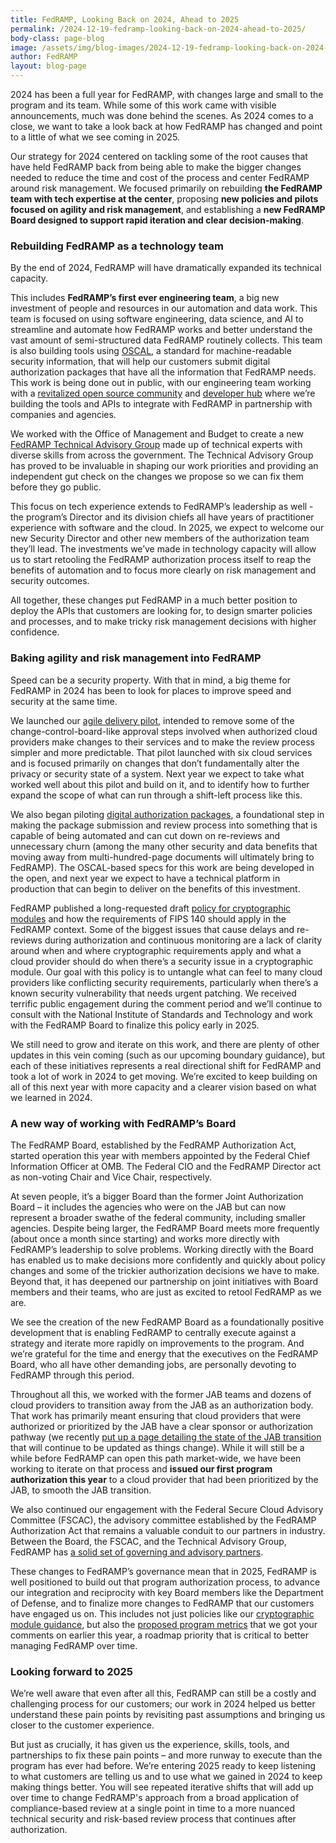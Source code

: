 ```yaml
---
title: FedRAMP, Looking Back on 2024, Ahead to 2025
permalink: /2024-12-19-fedramp-looking-back-on-2024-ahead-to-2025/
body-class: page-blog
image: /assets/img/blog-images/2024-12-19-fedramp-looking-back-on-2024-ahead-to-2025.png
author: FedRAMP
layout: blog-page
---
```


2024 has been a full year for FedRAMP, with changes large and small to the program and its team. While some of this work came with visible announcements, much was done behind the scenes. As 2024 comes to a close, we want to take a look back at how FedRAMP has changed and point to a little of what we see coming in 2025.

Our strategy for 2024 centered on tackling some of the root causes that have held FedRAMP back from being able to make the bigger changes needed to reduce the time and cost of the process and center FedRAMP around risk management. We focused primarily on rebuilding **the FedRAMP team with tech expertise at the center**, proposing **new policies and pilots focused on agility and risk management**, and establishing a **new FedRAMP Board designed to support rapid iteration and clear decision-making**.

<h3>Rebuilding FedRAMP as a technology team</h3>

By the end of 2024, FedRAMP will have dramatically expanded its technical capacity. 

This includes **FedRAMP’s first ever engineering team**, a big new investment of people and resources in our automation and data work. This team is focused on using software engineering, data science, and AI to streamline and automate how FedRAMP works and better understand the vast amount of semi-structured data FedRAMP routinely collects. This team is also building tools using <a href="https://automate.fedramp.gov/start/" target="_blank" rel="noopener noreferrer">OSCAL</a>, a standard for machine-readable security information, that will help our customers submit digital authorization packages that have all the information that FedRAMP needs. This work is being done out in public, with our engineering team working with a <a href="https://github.com/gsa/fedramp-automation" target="_blank" rel="noopener noreferrer">revitalized open source community</a> and <a href="https://automate.fedramp.gov/" target="_blank" rel="noopener noreferrer">developer hub</a> where we’re building the tools and APIs to integrate with FedRAMP in partnership with companies and agencies.

We worked with the Office of Management and Budget to create a new <a href="https://www.gsa.gov/about-us/newsroom/news-releases/fedramp-launches-technical-advisory-group-to-help-05212024" target="_blank" rel="noopener noreferrer">FedRAMP Technical Advisory Group</a> made up of technical experts with diverse skills from across the government. The Technical Advisory Group has proved to be invaluable in shaping our work priorities and providing an independent gut check on the changes we propose so we can fix them before they go public.

This focus on tech experience extends to FedRAMP’s leadership as well - the program’s Director and its division chiefs all have years of practitioner experience with software and the cloud. In 2025, we expect to welcome our new Security Director and other new members of the authorization team they’ll lead. The investments we’ve made in technology capacity will allow us to start retooling the FedRAMP authorization process itself to reap the benefits of automation and to focus more clearly on risk management and security outcomes.

All together, these changes put FedRAMP in a much better position to deploy the APIs that customers are looking for, to design smarter policies and processes, and to make tricky risk management decisions with higher confidence.

<h3>Baking agility and risk management into FedRAMP</h3>

Speed can be a security property. With that in mind, a big theme for FedRAMP in 2024 has been to look for places to improve speed and security at the same time. 

We launched our <a href="https://www.fedramp.gov/2024-09-27-agile-delivery-pilot-update/" target="_blank" rel="noopener noreferrer">agile delivery pilot</a>, intended to remove some of the change-control-board-like approval steps involved when authorized cloud providers make changes to their services and to make the review process simpler and more predictable. That pilot launched with six cloud services and is focused primarily on changes that don’t fundamentally alter the privacy or security state of a system. Next year we expect to take what worked well about this pilot and build on it, and to identify how to further expand the scope of what can run through a shift-left process like this.

We also began piloting <a href="https://www.fedramp.gov/2024-08-28-digital-authorization-pilot/" target="_blank" rel="noopener noreferrer">digital authorization packages</a>, a foundational step in making the package submission and review process into something that is capable of being automated and can cut down on re-reviews and unnecessary churn (among the many other security and data benefits that moving away from multi-hundred-page documents will ultimately bring to FedRAMP). The OSCAL-based specs for this work are being developed in the open, and next year we expect to have a technical platform in production that can begin to deliver on the benefits of this investment.

FedRAMP published a long-requested draft <a href="https://www.fedramp.gov/2024-08-09-strengthening-the-use-of-cryptography-to-secure-federal-cloud-systems/" target="_blank" rel="noopener noreferrer">policy for cryptographic modules</a> and how the requirements of FIPS 140 should apply in the FedRAMP context. Some of the biggest issues that cause delays and re-reviews during authorization and continuous monitoring are a lack of clarity around when and where cryptographic requirements apply and what a cloud provider should do when there’s a security issue in a cryptographic module. Our goal with this policy is to untangle what can feel to many cloud providers like conflicting security requirements, particularly when there’s a known security vulnerability that needs urgent patching. We received terrific public engagement during the comment period and we’ll continue to consult with the National Institute of Standards and Technology and work with the FedRAMP Board to finalize this policy early in 2025.

We still need to grow and iterate on this work, and there are plenty of other updates in this vein coming (such as our upcoming boundary guidance), but each of these initiatives represents a real directional shift for FedRAMP and took a lot of work in 2024 to get moving. We’re excited to keep building on all of this next year with more capacity and a clearer vision based on what we learned in 2024.

<h3>A new way of working with FedRAMP’s Board</h3>

The FedRAMP Board, established by the FedRAMP Authorization Act, started operation this year with members appointed by the Federal Chief Information Officer at OMB. The Federal CIO and the FedRAMP Director act as non-voting Chair and Vice Chair, respectively. 

At seven people, it’s a bigger Board than the former Joint Authorization Board – it includes the agencies who were on the JAB but can now represent a broader swathe of the federal community, including smaller agencies. Despite being larger, the FedRAMP Board meets more frequently (about once a month since starting) and works more directly with FedRAMP’s leadership to solve problems. Working directly with the Board has enabled us to make decisions more confidently and quickly about policy changes and some of the trickier authorization decisions we have to make. Beyond that, it has deepened our partnership on joint initiatives with Board members and their teams, who are just as excited to retool FedRAMP as we are.

We see the creation of the new FedRAMP Board as a foundationally positive development that is enabling FedRAMP to centrally execute against a strategy and iterate more rapidly on improvements to the program. And we’re grateful for the time and energy that the executives on the FedRAMP Board, who all have other demanding jobs, are personally devoting to FedRAMP through this period. 

Throughout all this, we worked with the former JAB teams and dozens of cloud providers to transition away from the JAB as an authorization body. That work has primarily meant ensuring that cloud providers that were authorized or prioritized by the JAB have a clear sponsor or authorization pathway (we recently <a href="https://www.fedramp.gov/updates/jab/" target="_blank" rel="noopener noreferrer">put up a page detailing the state of the JAB transition</a> that will continue to be updated as things change). While it will still be a while before FedRAMP can open this path market-wide, we have been working to iterate on that process and **issued our first program authorization this year** to a cloud provider that had been prioritized by the JAB, to smooth the JAB transition.

We also continued our engagement with the Federal Secure Cloud Advisory Committee (FSCAC), the advisory committee established by the FedRAMP Authorization Act that remains a valuable conduit to our partners in industry. Between the Board, the FSCAC, and the Technical Advisory Group, FedRAMP has <a href="https://www.fedramp.gov/governance/" target="_blank" rel="noopener noreferrer">a solid set of governing and advisory partners</a>.

These changes to FedRAMP’s governance mean that in 2025, FedRAMP is well positioned to build out that program authorization process, to advance our integration and reciprocity with key Board members like the Department of Defense, and to finalize more changes to FedRAMP that our customers have engaged us on. This includes not just policies like our <a href="https://www.fedramp.gov/2024-08-09-strengthening-the-use-of-cryptography-to-secure-federal-cloud-systems/" target="_blank" rel="noopener noreferrer">cryptographic module guidance</a>, but also the <a href="https://www.fedramp.gov/2024-07-30-fedramps-metrics-for-public-comment/" target="_blank" rel="noopener noreferrer">proposed program metrics</a> that we got your comments on earlier this year, a roadmap priority that is critical to better managing FedRAMP over time.

<h3>Looking forward to 2025</h3>

We’re well aware that even after all this, FedRAMP can still be a costly and challenging process for our customers; our work in 2024 helped us better understand these pain points by revisiting past assumptions and bringing us closer to the customer experience. 

But just as crucially, it has given us the experience, skills, tools, and partnerships to fix these pain points – and more runway to execute than the program has ever had before. We’re entering 2025 ready to keep listening to what customers are telling us and to use what we gained in 2024 to keep making things better. You will see repeated iterative shifts that will add up over time to change FedRAMP's approach from a broad application of compliance-based review at a single point in time to a more nuanced technical security and risk-based review process that continues after authorization.
